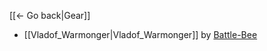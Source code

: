 [[← Go back|Gear]]

* [[Vladof_Warmonger|Vladof_Warmonger]] by [Battle-Bee](https://github.com/BLCM/BLCMods/tree/master/Borderlands%202%20mods/Battle-Bee)